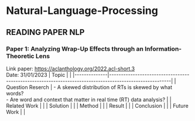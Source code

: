 # Natural-Language-Processing

## READING PAPER NLP

### Paper 1: Analyzing Wrap-Up Effects through an Information-Theoretic Lens
Link paper: https://aclanthology.org/2022.acl-short.3 \
Date: 31/01/2023
| Topic        |                                                             |
|--------------|--------------------------------------------------------------------------------------------------------|
| Question Reserch    | - A skewed distribution of RTs is skewed by what words? <br /> - Are word and context that matter in real time (RT) data analysis? |
| Related Work |                             |
| Solution     |  |
| Method       |  |
| Result       |  |
| Conclusion   |  |
| Future Work  |  |
